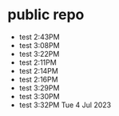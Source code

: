 # public repo
- test 2:43PM
- test 3:08PM
- test 3:22PM
- test 2:11PM
- test 2:14PM
- test 2:16PM
- test 3:29PM
- test 3:30PM
- test 3:32PM
Tue 4 Jul 2023
